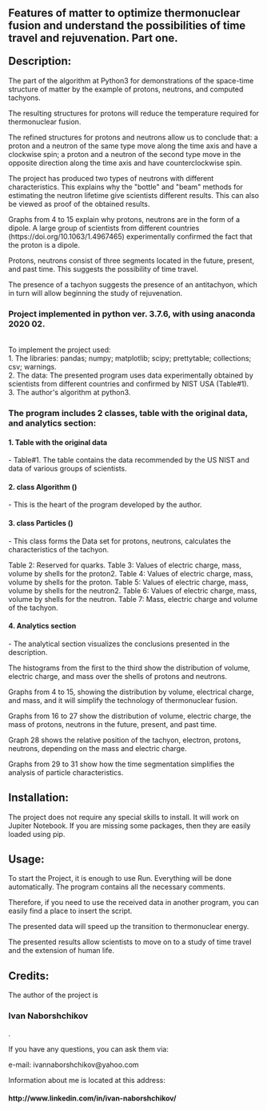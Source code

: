 <html>
<head>
<title>
Page README <br>
Project name: <br> 
<h1> Keywords: tachyon, python, quarks, protons, neutrons, thermonuclear fusion, time. </h1>
</title>
</head>
<body>
<h2> <p> Features of matter to optimize thermonuclear fusion and understand the possibilities of time travel and rejuvenation. Part one. </p>
Description: </h2>
<p> The part of the algorithm at Python3 for demonstrations of the space-time structure of matter by the example of protons, neutrons, and computed tachyons. </p>
<p> The resulting structures for protons will reduce the temperature required for thermonuclear fusion. </p>
<p> The refined structures for protons and neutrons allow us to conclude that: a proton and a neutron of the same type move along the time axis and have a clockwise spin; a proton and a neutron of the second type move in the opposite direction along the time axis and have counterclockwise spin. </p>
<p> The project has produced two types of neutrons with different characteristics. This explains why the "bottle" and "beam" methods for estimating the neutron lifetime give scientists different results. This can also be viewed as proof of the obtained results. </p>
<p> Graphs from 4 to 15 explain why protons, neutrons are in the form of a dipole. A large group of scientists from different countries (https://doi.org/10.1063/1.4967465) experimentally confirmed the fact that the proton is a dipole. </p>
<p>Protons, neutrons consist of three segments located in the future, present, and past time. This suggests the possibility of time travel. </p>
<p> The presence of a tachyon suggests the presence of an antitachyon, which in turn will allow beginning the study of rejuvenation. </p>
<p> <h3> Project implemented in python ver. 3.7.6, with using anaconda 2020 02. </h3> <br>
To implement the project used: <br>
1. The libraries: pandas; numpy; matplotlib; scipy; prettytable; collections; csv; warnings. <br>
2. The data: The presented program uses data experimentally obtained by scientists from different countries and confirmed by NIST USA (Table#1). <br>
3. The author's algorithm at python3. </p>
<p><h3> The program includes 2 classes, table with the original data, and analytics section: </h3> </p>
<p> <h4> 1. Table with the original data </h4>  - Table#1. The table contains the data recommended by the US NIST and data of various groups of scientists. </p>

<p> <h4> 2. class Algorithm ()</h4>   - This is the heart of the program developed by the author. </p>

<p> <h4> 3. class Particles () </h4>   - This class forms the Data set for protons, neutrons, calculates the characteristics of the tachyon. </p>
<p> Table 2: Reserved for quarks.  Table 3: Values of electric charge, mass, volume by shells for the proton2. Table 4: Values of electric charge, mass, volume by shells for the proton. Table 5: Values of electric charge, mass, volume by shells for the neutron2. Table 6: Values of electric charge, mass, volume by shells for the neutron. Table 7: Mass, electric charge and volume of the tachyon. </p>
<p> <h4> 4. Analytics section </h4>   - The analytical section visualizes the conclusions presented in the description. </p>
<p> The histograms from the first to the third show the distribution of volume, electric charge, and mass over the shells of protons and neutrons. </p>
<p> Graphs from 4 to 15, showing the distribution by volume, electrical charge, and mass,  and it will simplify the technology of thermonuclear fusion. </p>
<p> Graphs from 16 to 27 show the distribution of volume, electric charge, the mass of protons, neutrons in the future, present, and past time. </p>
<p> Graph 28 shows the relative position of the tachyon, electron, protons, neutrons, depending on the mass and electric charge. </p>
<p> Graphs from 29 to 31 show how the time segmentation simplifies the analysis of particle characteristics.  </p>
<h2> Installation: </h2>
<p> The project does not require any special skills to install. It will work on Jupiter Notebook. If you are missing some packages, then they are easily loaded using pip. </p>
<h2> Usage:  </h2>
<p> To start the Project, it is enough to use Run. Everything will be done automatically. The program contains all the necessary comments.  </p>
<p> Therefore, if you need to use the received data in another program, you can easily find a place to insert the script.  </p>
<p> The presented data will speed up the transition to thermonuclear energy. </p>
<p> The presented results allow scientists to move on to a study of time travel and the extension of human life. </p>

<h2> Credits: </h2>
<p> The author of the project is <h3> Ivan Naborshchikov</h3>.  </p>
<p> If you have any questions, you can ask them via: </p>
<p> e-mail: ivannaborshchikov@yahoo.com </p>
<p> Information about me is located at this address: <br>
<h4>  http://www.linkedin.com/in/ivan-naborshchikov/ </h4> </p>
 </body>
</html> 
